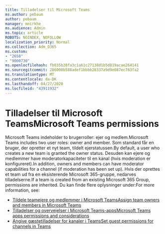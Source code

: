 ```yaml
---
title: Tilladelser til Microsoft Teams
ms.author: pebaum
author: pebaum
manager: mnirkhe
ms.audience: Admin
ms.topic: article
ROBOTS: NOINDEX, NOFOLLOW
localization_priority: Normal
ms.collection: Adm_O365
ms.custom:
- "2658"
- "9000730"
ms.openlocfilehash: fb035b28fa3c1a61c27138d1b5d819acae264141
ms.sourcegitcommit: 286000b588adef1bbbb28337a9d9e087ec783fa2
ms.translationtype: MT
ms.contentlocale: da-DK
ms.lasthandoff: 04/27/2020
ms.locfileid: "43911932"
---
```

# <a name="microsoft-teams-permissions"></a><span data-ttu-id="b5d71-102">Tilladelser til Microsoft Teams</span><span class="sxs-lookup"><span data-stu-id="b5d71-102">Microsoft Teams permissions</span></span>

<span data-ttu-id="b5d71-103">Microsoft Teams indeholder to brugerroller: ejer og medlem.</span><span class="sxs-lookup"><span data-stu-id="b5d71-103">Microsoft Teams includes two user roles: owner and member.</span></span> <span data-ttu-id="b5d71-104">Som standard får en bruger, der opretter et nyt team, tildelt ejerstatussen.</span><span class="sxs-lookup"><span data-stu-id="b5d71-104">By default, a user who creates a new team is granted the owner status.</span></span> <span data-ttu-id="b5d71-105">Desuden kan ejere og medlemmer have moderatorkapaciteter til en kanal (hvis moderation er konfigureret).</span><span class="sxs-lookup"><span data-stu-id="b5d71-105">In addition, owners and members can have moderator capabilities for a channel (if moderation has been set up).</span></span> <span data-ttu-id="b5d71-106">Hvis der oprettes et team ud fra en eksisterende Microsoft 365-gruppe, nedarves tilladelserne.</span><span class="sxs-lookup"><span data-stu-id="b5d71-106">If a team is created from an existing Microsoft 365 Group, permissions are inherited.</span></span> <span data-ttu-id="b5d71-107">Du kan finde flere oplysninger under:</span><span class="sxs-lookup"><span data-stu-id="b5d71-107">For more information, see:</span></span>

- [<span data-ttu-id="b5d71-108">Tildele teamejere og medlemmer i Microsoft Teams</span><span class="sxs-lookup"><span data-stu-id="b5d71-108">Assign team owners and members in Microsoft Teams</span></span>](https://docs.microsoft.com/microsoftteams/assign-roles-permissions)
- [<span data-ttu-id="b5d71-109">Tilladelser og overvejelser i Microsoft Teams-apps</span><span class="sxs-lookup"><span data-stu-id="b5d71-109">Microsoft Teams apps permissions and considerations</span></span>](https://docs.microsoft.com/microsoftteams/app-permissions)
- [<span data-ttu-id="b5d71-110">Angive gæstetilladelser for kanaler i Teams</span><span class="sxs-lookup"><span data-stu-id="b5d71-110">Set guest permissions for channels in Teams</span></span>](https://support.office.com/article/4756c468-2746-4bfd-a582-736d55fcc169)
